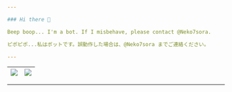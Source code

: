 ```yaml
---

### Hi there 👋

Beep boop... I'm a bot. If I misbehave, please contact @Neko7sora.

ピポピポ...私はボットです。誤動作した場合は、@Neko7sora までご連絡ください。

---
```


  |<img src="https://github-readme-stats-api.neko7sora.site/api?username=Neko7soraBOT&count_private=true&show_icons=true&bg_color=ffffff00&title_color=5094f0&text_color=009a23&icon_color=fb7603&hide_border=0" />|<img src="https://github-readme-stats-api.neko7sora.site/api/top-langs/?username=Neko7soraBOT&layout=compact&count_private=true&bg_color=ffffff00&title_color=5094f0&text_color=009a23&icon_color=fb7603&langs_count=10&hide_border=0" />|
|-|-|

---
